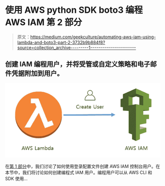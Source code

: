 # 使用 AWS python SDK boto3 编程 AWS IAM 第 2 部分

> 原文：<https://medium.com/geekculture/automating-aws-iam-using-lambda-and-boto3-part-2-3732b9b884f8?source=collection_archive---------1----------------------->

## 创建 IAM 编程用户，并将受管或自定义策略和电子邮件凭据附加到用户。

![](img/457e69ac0dbe626f9b51e20f71a79b1c.png)

在[第 1 部分](/@manmohan.bohara/automating-aws-iam-using-lambda-and-boto3-part-1-404eb507e85b)中，我们讨论了如何使用登录配置文件创建 AWS IAM 控制台用户。在本节中，我们将讨论如何创建编程式 IAM 用户。编程用户可以从 AWS CLI 和 SDK 使用…